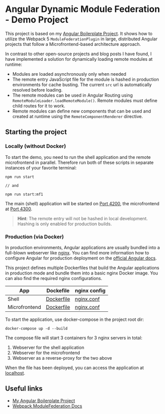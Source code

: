# Angular Dynamic Module Federation - Demo Project

This project is based on my [Angular Boilerplate Project](https://github.com/sdielmann/angular-boilerplate). It shows how to utilize the Webpack 5 `ModuleFederationPlugin` in large, distributed Angular projects that follow a Microfrontend-based architecture approach.

In contrast to other open-source projects and blog posts I have found, I have implemented a solution for dynamically loading remote modules at runtime:

* Modules are loaded asynchronously only when needed
* The remote entry JavaScript file for the module is hashed in production environments for cache busting. The current `src` url is automatically resolved before loading.
* The remote modules can be used in Angular Routing using `RemoteModuleLoader.loadRemoteModule()`. Remote modules must define child routes for it to work.
* Remote modules can define new components that can be used and created at runtime using the `RemoteComponentRenderer` directive.

## Starting the project

### Locally (without Docker)
To start the demo, you need to run the shell application and the remote microfrontend in parallel. Therefore run both of these scripts in separate instances of your favorite terminal:

```shell
npm run start

// and 

npm run start:mf1
```

The main (shell) application will be started on [Port 4200](http://localhost:4200), the microfrontend at [Port 4300](http://localhost:4300).

> **Hint**: The remote entry will not be hashed in local development. Hashing is only enabled for production builds.

### Production (via Docker)

In production environments, Angular applications are usually bundled into a full-blown webserver like [nginx](https://www.nginx.com/). You can find more information how to configure Angular for production deployment on the [official Angular docs](https://angular.io/guide/deployment#fallback-configuration-examples).

This project defines multiple Dockerfiles that build the Angular applications in production mode and bundle them into a basic nginx Docker image. You can also find the required nginx configurations.

| App | Dockefile | nginx config |
| --- | --- | --- |
| Shell | [Dockerfile](./projects/mf-shell/Dockerfile) | [nginx.conf](./projects/mf-shell/nginx/nginx.conf) |
| Microfrontend | [Dockerfile](./projects/mf1/Dockerfile) | [nginx.conf](./projects/mf1/nginx/nginx.conf) |

To start the application, use docker-compose in the project root dir:

```shell
docker-compose up -d --build
```

The compose file will start 3 containers for 3 nginx servers in total:

1. Webserver for the shell application
1. Webserver for the microfrontend
1. Webserver as a reverse-proxy for the two above

When the file has been deployed, you can access the application at [localhost](http://localhost).

## Useful links

* [My Angular Boilerplate Project](https://github.com/sdielmann/angular-boilerplate)
* [Webpack ModuleFederation Docs](https://webpack.js.org/concepts/module-federation)
